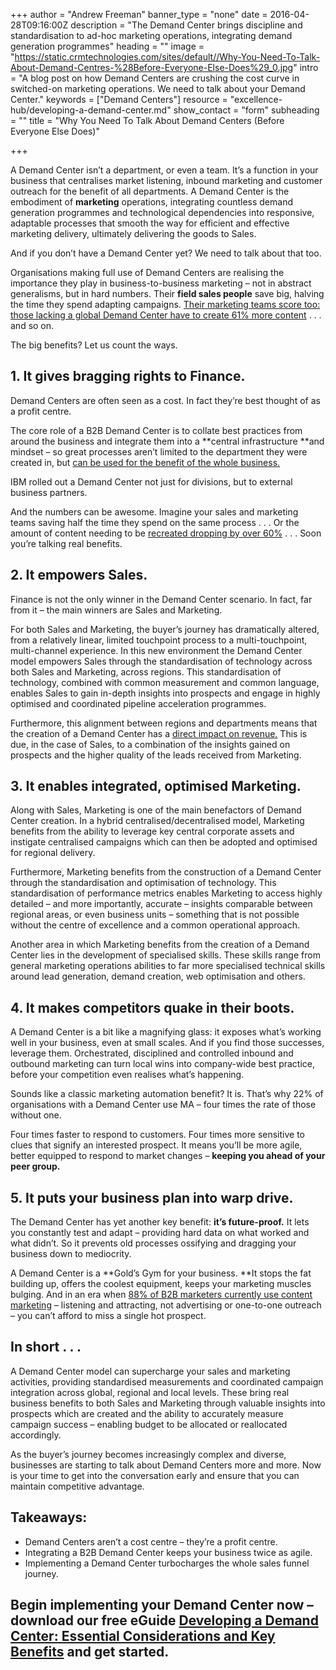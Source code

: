+++
author = "Andrew Freeman"
banner_type = "none"
date = 2016-04-28T09:16:00Z
description = "The Demand Center brings discipline and standardisation to ad-hoc marketing operations, integrating demand generation programmes"
heading = ""
image = "https://static.crmtechnologies.com/sites/default//Why-You-Need-To-Talk-About-Demand-Centres-%28Before-Everyone-Else-Does%29_0.jpg"
intro = "A blog post on how Demand Centers are crushing the cost curve in switched-on marketing operations. We need to talk about your Demand Center."
keywords = ["Demand Centers"]
resource = "excellence-hub/developing-a-demand-center.md"
show_contact = "form"
subheading = ""
title = "Why You Need To Talk About Demand Centers (Before Everyone Else Does)"

+++

A Demand Center isn’t a department, or even a team. It’s a function in your business that centralises market listening, inbound marketing and customer outreach for the benefit of all departments. A Demand Center is the embodiment of **marketing** operations, integrating countless demand generation programmes and technological dependencies into responsive, adaptable processes that smooth the way for efficient and effective marketing delivery, ultimately delivering the goods to Sales.

And if you don’t have a Demand Center yet? We need to talk about that too.

Organisations making full use of Demand Centers are realising the importance they play in business-to-business marketing – not in abstract generalisms, but in hard numbers. Their **field sales people** save big, halving the time they spend adapting campaigns. [Their marketing teams score too: those lacking a global Demand Center have to create 61% more content](https://www.siriusdecisions.com/Blog/2013/Sep/Should-Your-Organization-Create-a-Demand-Center.aspx) . . . and so on.

The big benefits? Let us count the ways.

## 1\. It gives bragging rights to Finance.

Demand Centers are often seen as a cost. In fact they’re best thought of as a profit centre.

The core role of a B2B Demand Center is to collate best practices from around the business and integrate them into a **central infrastructure **and mindset – so great processes aren’t limited to the department they were created in, but [can be used for the benefit of the whole business.](http://www.mckinsey.com/business-functions/marketing-and-sales/our-insights/the-coming-era-of-on-demand-marketing) 

IBM rolled out a Demand Center not just for divisions, but to external business partners.

And the numbers can be awesome. Imagine your sales and marketing teams saving half the time they spend on the same process . . . Or the amount of content needing to be [recreated dropping by over 60%](https://www.siriusdecisions.com/Blog/2013/Sep/Should-Your-Organization-Create-a-Demand-Center.aspx) . . . Soon you’re talking real benefits.

## 2\. It empowers Sales.

Finance is not the only winner in the Demand Center scenario. In fact, far from it – the main winners are Sales and Marketing.

For both Sales and Marketing, the buyer’s journey has dramatically altered, from a relatively linear, limited touchpoint process to a multi-touchpoint, multi-channel experience. In this new environment the Demand Center model empowers Sales through the standardisation of technology across both Sales and Marketing, across regions. This standardisation of technology, combined with common measurement and common language, enables Sales to gain in-depth insights into prospects and engage in highly optimised and coordinated pipeline acceleration programmes.

Furthermore, this alignment between regions and departments means that the creation of a Demand Center has a [direct impact on revenue.](https://www.linkedin.com/pulse/5-ways-your-organisation-would-benefit-from-demand-centre-harvey) This is due, in the case of Sales, to a combination of the insights gained on prospects and the higher quality of the leads received from Marketing.

## 3\. It enables integrated, optimised Marketing.

Along with Sales, Marketing is one of the main benefactors of Demand Center creation. In a hybrid centralised/decentralised model, Marketing benefits from the ability to leverage key central corporate assets and instigate centralised campaigns which can then be adopted and optimised for regional delivery.

Furthermore, Marketing benefits from the construction of a Demand Center through the standardisation and optimisation of technology. This standardisation of performance metrics enables Marketing to access highly detailed – and more importantly, accurate – insights comparable between regional areas, or even business units – something that is not possible without the centre of excellence and a common operational approach.

Another area in which Marketing benefits from the creation of a Demand Center lies in the development of specialised skills. These skills range from general marketing operations abilities to far more specialised technical skills around lead generation, demand creation, web optimisation and others.

## 4\. It makes competitors quake in their boots.

A Demand Center is a bit like a magnifying glass: it exposes what’s working well in your business, even at small scales. And if you find those successes, leverage them. Orchestrated, disciplined and controlled inbound and outbound marketing can turn local wins into company-wide best practice, before your competition even realises what’s happening.

Sounds like a classic marketing automation benefit? It is. That’s why 22% of organisations with a Demand Center use MA – four times the rate of those without one.

Four times faster to respond to customers. Four times more sensitive to clues that signify an interested prospect. It means you’ll be more agile, better equipped to respond to market changes – **keeping you ahead of your peer group.**

## 5\. It puts your business plan into warp drive.

The Demand Center has yet another key benefit: **it’s future-proof.** It lets you constantly test and adapt – providing hard data on what worked and what didn’t. So it prevents old processes ossifying and dragging your business down to mediocrity.

A Demand Center is a **Gold’s Gym for your business. **It stops the fat building up, offers the coolest equipment, keeps your marketing muscles bulging. And in an era when [88% of B2B marketers currently use content marketing](http://www.forbes.com/sites/jaysondemers/2015/12/10/35-content-marketing-statistics-you-need-to-know-in-2016/#2a4527304363) – listening and attracting, not advertising or one-to-one outreach – you can’t afford to miss a single hot prospect. 

## In short . . . 

A Demand Center model can supercharge your sales and marketing activities, providing standardised measurements and coordinated campaign integration across global, regional and local levels. These bring real business benefits to both Sales and Marketing through valuable insights into prospects which are created and the ability to accurately measure campaign success – enabling budget to be allocated or reallocated accordingly.

As the buyer’s journey becomes increasingly complex and diverse, businesses are starting to talk about Demand Centers more and more. Now is your time to get into the conversation early and ensure that you can maintain competitive advantage.

## Takeaways:

*   Demand Centers aren’t a cost centre – they’re a profit centre.
*   Integrating a B2B Demand Center keeps your business twice as agile.
*   Implementing a Demand Center turbocharges the whole sales funnel journey.

##  Begin implementing your Demand Center now – download our free eGuide [Developing a Demand Center: Essential Considerations and Key Benefits](http://interact.crmtechnologies.com/developing-a-demand-center) and get started.